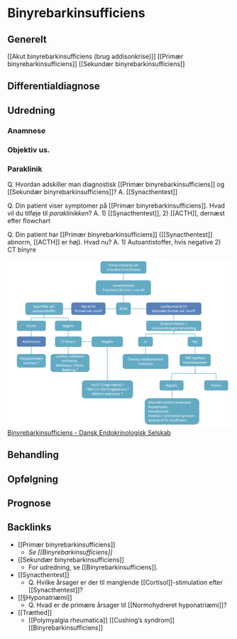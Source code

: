 # Binyrebarkinsufficiens
## Generelt
[[Akut binyrebarkinsufficiens (brug addisonkrise)]]
[[Primær binyrebarkinsufficiens]]
[[Sekundær binyrebarkinsufficiens]]

## Differentialdiagnose


## Udredning
### Anamnese

### Objektiv us.


### Paraklinik
Q. Hvordan adskiller man diagnostisk [[Primær binyrebarkinsufficiens]] og [[Sekundær binyrebarkinsufficiens]]?
A. [[Synacthentest]]

Q. Din patient viser symptomer på [[Primær binyrebarkinsufficiens]]. Hvad vil du tilføje til *paraklinikken*? 
A. 1) [[Synacthentest]], 2) [[ACTH]], dernæst efter flowchart

Q. Din patient har [[Primær binyrebarkinsufficiens]] ([[Synacthentest]] abnorm, [[ACTH]] er høj). Hvad nu?
A. 1) Autoantistoffer, hvis negative 2) CT binyre

![](BearImages/5A77AAE6-FE7E-474E-87D5-6970650BD4C9-6820-000014F3C806A3D3/82902941-780B-4D55-A2F2-4702F3C7AB8A.png)
[Binyrebarkinsufficiens - Dansk Endokrinologisk Selskab](https://endocrinology.dk/nbv/hypofyse-og-binyresygdomme/binyrebarkinsufficiens/)


## Behandling


## Opfølgning


## Prognose


## Backlinks
* [[Primær binyrebarkinsufficiens]]
	* *Se [[Binyrebarkinsufficiens]]*
* [[Sekundær binyrebarkinsufficiens]]
	* For udredning, se [[Binyrebarkinsufficiens]].
* [[Synacthentest]]
	* Q. Hvilke årsager er der til manglende [[Cortisol]]-stimulation efter [[Synacthentest]]?
* [[§Hyponatriæmi]]
	* Q. Hvad er de primære årsager til [[Normohydreret hyponatriæmi]]?
* [[Træthed]]
	* [[Polymyalgia rheumatica]]
[[Cushing’s syndrom]]
[[Binyrebarkinsufficiens]]

<!-- #anki/tag/med/Endocrinology #anki/deck/Medicine -->

<!-- {BearID:CEF9DFED-94E7-4C29-B076-EC9D12B5DCDB-959-00000C9FA26FFDF0} -->
